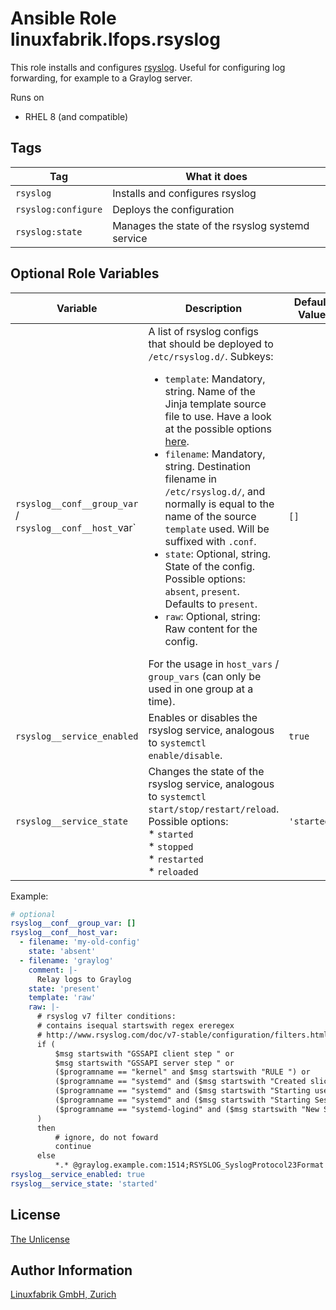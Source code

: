 # Ansible Role linuxfabrik.lfops.rsyslog

This role installs and configures [rsyslog](https://www.rsyslog.com/). Useful for configuring log forwarding, for example to a Graylog server.

Runs on

* RHEL 8 (and compatible)


## Tags

| Tag                 | What it does                                     |
| ---                 | ------------                                     |
| `rsyslog`           | Installs and configures rsyslog                  |
| `rsyslog:configure` | Deploys the configuration                        |
| `rsyslog:state`     | Manages the state of the rsyslog systemd service |


## Optional Role Variables

| Variable | Description | Default Value |
| -------- | ----------- | ------------- |
| `rsyslog__conf__group_var` /<br> `rsyslog__conf__host_`var` | A list of rsyslog configs that should be deployed to `/etc/rsyslog.d/`. Subkeys:<ul><li>`template`: Mandatory, string. Name of the Jinja template source file to use. Have a look at the possible options [here](https://github.com/Linuxfabrik/lfops/tree/main/roles/rsyslog/templates/etc/rsyslog.d/).</li> <li>`filename`: Mandatory, string. Destination filename in `/etc/rsyslog.d/`, and normally is equal to the name of the source `template` used. Will be suffixed with `.conf`.</li> <li>`state`: Optional, string. State of the config. Possible options: `absent`, `present`. Defaults to `present`.</li> <li>`raw`: Optional, string: Raw content for the config.</li></ul> For the usage in `host_vars` / `group_vars` (can only be used in one group at a time). | `[]` |
| `rsyslog__service_enabled` | Enables or disables the rsyslog service, analogous to `systemctl enable/disable`. | `true` |
| `rsyslog__service_state` | Changes the state of the rsyslog service, analogous to `systemctl start/stop/restart/reload`. Possible options:<br> * `started`<br> * `stopped`<br> * `restarted`<br> * `reloaded` | `'started'` |

Example:
```yaml
# optional
rsyslog__conf__group_var: []
rsyslog__conf__host_var:
  - filename: 'my-old-config'
    state: 'absent'
  - filename: 'graylog'
    comment: |-
      Relay logs to Graylog
    state: 'present'
    template: 'raw'
    raw: |-
      # rsyslog v7 filter conditions:
      # contains isequal startswith regex ereregex
      # http://www.rsyslog.com/doc/v7-stable/configuration/filters.html
      if (
          $msg startswith "GSSAPI client step " or
          $msg startswith "GSSAPI server step " or
          ($programname == "kernel" and $msg startswith "RULE ") or
          ($programname == "systemd" and ($msg startswith "Created slice " or $msg startswith "Removed slice ")) or
          ($programname == "systemd" and ($msg startswith "Starting user-" or $msg startswith "Stopping user-")) or
          ($programname == "systemd" and ($msg startswith "Starting Session " or $msg startswith "Started Session ")) or
          ($programname == "systemd-logind" and ($msg startswith "New Session " or $msg startswith "Removed Session "))
      )
      then
          # ignore, do not foward
          continue
      else
          *.* @graylog.example.com:1514;RSYSLOG_SyslogProtocol23Format
rsyslog__service_enabled: true
rsyslog__service_state: 'started'
```


## License

[The Unlicense](https://unlicense.org/)


## Author Information

[Linuxfabrik GmbH, Zurich](https://www.linuxfabrik.ch)
